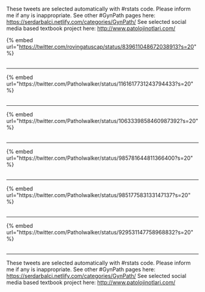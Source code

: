 

These tweets are selected automatically with #rstats code. Please inform me if any is inappropriate.
See other #GynPath pages here: https://serdarbalci.netlify.com/categories/GynPath/ 
See selected social media based textbook project here: http://www.patolojinotlari.com/

{% embed url="https://twitter.com/rovingatuscap/status/839611048672038913?s=20" %}<br>
<br>
<hr>
{% embed url="https://twitter.com/Patholwalker/status/1161617731243794433?s=20" %}<br>
<br>
<hr>
{% embed url="https://twitter.com/Patholwalker/status/1063339858460987392?s=20" %}<br>
<br>
<hr>
{% embed url="https://twitter.com/Patholwalker/status/985781644811366400?s=20" %}<br>
<br>
<hr>
{% embed url="https://twitter.com/Patholwalker/status/985177583133147137?s=20" %}<br>
<br>
<hr>
{% embed url="https://twitter.com/Patholwalker/status/929531147758968832?s=20" %}<br>
<br>
<hr>


These tweets are selected automatically with #rstats code. Please inform me if any is inappropriate.
See other #GynPath pages here: https://serdarbalci.netlify.com/categories/GynPath/ 
See selected social media based textbook project here: http://www.patolojinotlari.com/
